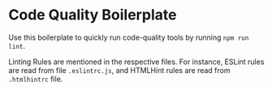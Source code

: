 # Code Quality Boilerplate
Use this boilerplate to quickly run code-quality tools by running `npm run lint`.

Linting Rules are mentioned in the respective files. For instance, ESLint rules are read from file `.eslintrc.js`, and HTMLHint rules are read from `.htmlhintrc` file.
